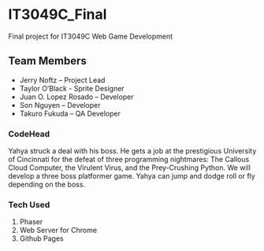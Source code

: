 # IT3049C_Final
Final project for IT3049C Web Game Development


## Team Members 
- Jerry Noftz – Project Lead  
- Taylor O’Black - Sprite Designer 
- Juan O. Lopez Rosado – Developer 
- Son Nguyen – Developer 
- Takuro Fukuda – QA Developer 

### CodeHead 

Yahya struck a deal with his boss. He gets a job at the prestigious University of Cincinnati for the defeat of three programming nightmares: The Callous Cloud Computer, the Virulent Virus, and the Prey-Crushing Python. We will develop a three boss platformer game. Yahya can jump and dodge roll or fly depending on the boss. 


### Tech Used

1. Phaser
2. Web Server for Chrome
3. Github Pages
